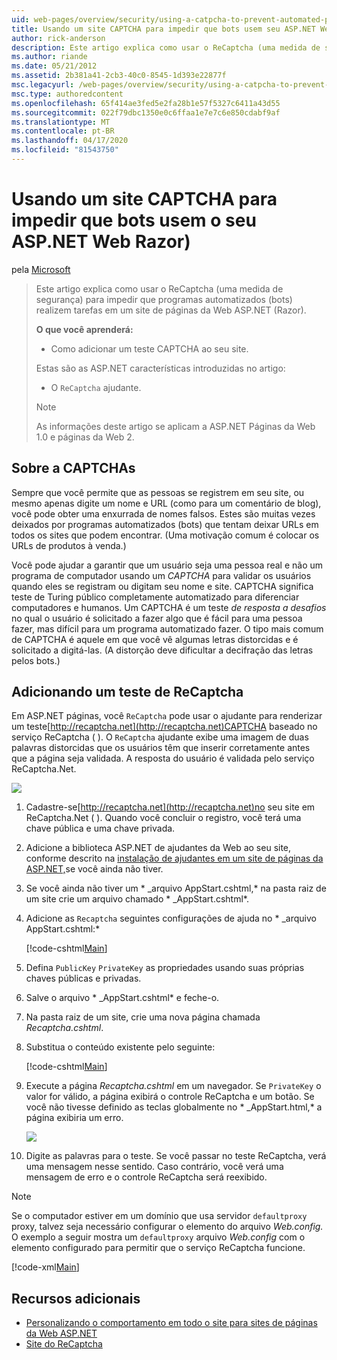 ```yaml
---
uid: web-pages/overview/security/using-a-catpcha-to-prevent-automated-programs-bots-from-using-your-aspnet-web-site
title: Usando um site CAPTCHA para impedir que bots usem seu ASP.NET Web Razor) site | Microsoft Docs
author: rick-anderson
description: Este artigo explica como usar o ReCaptcha (uma medida de segurança) para impedir que programas automatizados (bots) realizem tarefas em uma ASP.NET Páginas da Web (Razor) nós...
ms.author: riande
ms.date: 05/21/2012
ms.assetid: 2b381a41-2cb3-40c0-8545-1d393e22877f
msc.legacyurl: /web-pages/overview/security/using-a-catpcha-to-prevent-automated-programs-bots-from-using-your-aspnet-web-site
msc.type: authoredcontent
ms.openlocfilehash: 65f414ae3fed5e2fa28b1e57f5327c6411a43d55
ms.sourcegitcommit: 022f79dbc1350e0c6ffaa1e7e7c6e850cdabf9af
ms.translationtype: MT
ms.contentlocale: pt-BR
ms.lasthandoff: 04/17/2020
ms.locfileid: "81543750"
---
```

# <a name="using-a-captcha-to-prevent-bots-from-using-your-aspnet-web-razor-site"></a>Usando um site CAPTCHA para impedir que bots usem o seu ASP.NET Web Razor)

pela [Microsoft](https://github.com/microsoft)

> Este artigo explica como usar o ReCaptcha (uma medida de segurança) para impedir que programas automatizados (bots) realizem tarefas em um site de páginas da Web ASP.NET (Razor).
> 
> **O que você aprenderá:** 
> 
> - Como adicionar um teste CAPTCHA ao seu site.
> 
> Estas são as ASP.NET características introduzidas no artigo:
> 
> - O `ReCaptcha` ajudante.
> 
> > [!NOTE]
> > As informações deste artigo se aplicam a ASP.NET Páginas da Web 1.0 e páginas da Web 2.

## <a name="about-captchas"></a>Sobre a CAPTCHAs

Sempre que você permite que as pessoas se registrem em seu site, ou mesmo apenas digite um nome e URL (como para um comentário de blog), você pode obter uma enxurrada de nomes falsos. Estes são muitas vezes deixados por programas automatizados (bots) que tentam deixar URLs em todos os sites que podem encontrar. (Uma motivação comum é colocar os URLs de produtos à venda.)

Você pode ajudar a garantir que um usuário seja uma pessoa real e não um programa de computador usando um *CAPTCHA* para validar os usuários quando eles se registram ou digitam seu nome e site. CAPTCHA significa teste de Turing público completamente automatizado para diferenciar computadores e humanos. Um CAPTCHA é um teste *de resposta a desafios* no qual o usuário é solicitado a fazer algo que é fácil para uma pessoa fazer, mas difícil para um programa automatizado fazer. O tipo mais comum de CAPTCHA é aquele em que você vê algumas letras distorcidas e é solicitado a digitá-las. (A distorção deve dificultar a decifração das letras pelos bots.)

## <a name="adding-a-recaptcha-test"></a>Adicionando um teste de ReCaptcha

Em ASP.NET páginas, você `ReCaptcha` pode usar o ajudante para renderizar um teste[http://recaptcha.net](http://recaptcha.net)CAPTCHA baseado no serviço ReCaptcha ( ). O `ReCaptcha` ajudante exibe uma imagem de duas palavras distorcidas que os usuários têm que inserir corretamente antes que a página seja validada. A resposta do usuário é validada pelo serviço ReCaptcha.Net.

![](using-a-catpcha-to-prevent-automated-programs-bots-from-using-your-aspnet-web-site/_static/image1.jpg)

1. Cadastre-se[http://recaptcha.net](http://recaptcha.net)no seu site em ReCaptcha.Net ( ). Quando você concluir o registro, você terá uma chave pública e uma chave privada.
2. Adicione a biblioteca ASP.NET de ajudantes da Web ao seu site, conforme descrito na [instalação de ajudantes em um site de páginas da ASP.NET,](https://go.microsoft.com/fwlink/?LinkId=252372)se você ainda não tiver.
3. Se você ainda não tiver um * \_arquivo AppStart.cshtml,* na pasta raiz de um site crie um arquivo chamado * \_AppStart.cshtml*.
4. Adicione as `Recaptcha` seguintes configurações de ajuda no * \_arquivo AppStart.cshtml:* 

    [!code-cshtml[Main](using-a-catpcha-to-prevent-automated-programs-bots-from-using-your-aspnet-web-site/samples/sample1.cshtml?highlight=6-7)]
5. Defina `PublicKey` `PrivateKey` as propriedades usando suas próprias chaves públicas e privadas.
6. Salve o arquivo * \_AppStart.cshtml* e feche-o.
7. Na pasta raiz de um site, crie uma nova página chamada *Recaptcha.cshtml*.
8. Substitua o conteúdo existente pelo seguinte: 

    [!code-cshtml[Main](using-a-catpcha-to-prevent-automated-programs-bots-from-using-your-aspnet-web-site/samples/sample2.cshtml)]
9. Execute a página *Recaptcha.cshtml* em um navegador. Se `PrivateKey` o valor for válido, a página exibirá o controle ReCaptcha e um botão. Se você não tivesse definido as teclas globalmente no * \_AppStart.html,* a página exibiria um erro. 

    ![](using-a-catpcha-to-prevent-automated-programs-bots-from-using-your-aspnet-web-site/_static/image1.png)
10. Digite as palavras para o teste. Se você passar no teste ReCaptcha, verá uma mensagem nesse sentido. Caso contrário, você verá uma mensagem de erro e o controle ReCaptcha será reexibido.

> [!NOTE]
> Se o computador estiver em um domínio que usa servidor `defaultproxy` proxy, talvez seja necessário configurar o elemento do arquivo *Web.config.* O exemplo a seguir mostra um `defaultproxy` arquivo *Web.config* com o elemento configurado para permitir que o serviço ReCaptcha funcione.
> 
> [!code-xml[Main](using-a-catpcha-to-prevent-automated-programs-bots-from-using-your-aspnet-web-site/samples/sample3.xml)]

<a id="Additional_Resources"></a>
## <a name="additional-resources"></a>Recursos adicionais

- [Personalizando o comportamento em todo o site para sites de páginas da Web ASP.NET](https://go.microsoft.com/fwlink/?LinkId=202906)
- [Site do ReCaptcha](https://www.google.com/recaptcha)

